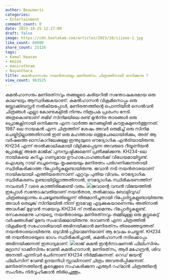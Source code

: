 ```yaml
---
author: Beaumaris
categories:
- Entertainment
comment_count: 0
date: 2023-10-25 12:27:09
draft: false
image: https://cdn.boolokam.com/articles/2023/10/iiiooo-1.jpg
like_count: 60800
share_count: 25126
tags:
- Kamal Haasan
- KH234
- manirathnam
- Nayanthara
title: കമൽഹാസനും നയൻതാരയും മണിരത്‌നം ചിത്രത്തിനായി ഒന്നിക്കുന്നു ?
view_count: 963525
---
```


കമൽഹാസനും മണിരത്‌നവും തങ്ങളുടെ കരിയറിൽ സന്തോഷകരമായ ഒരു കാലഘട്ടം ആസ്വദിക്കുകയാണ്. കമൽഹാസൻ വിക്രമിനൊപ്പം ഒരു ബ്ലോക്ക്ബസ്റ്റർ നൽകിയപ്പോൾ, മണിരത്നത്തിന്റെ പൊന്നിയിൻ സെൽവൻ ചിത്രങ്ങൾ എല്ലാ കോണുകളിൽ നിന്നും നിരൂപക പ്രശംസ നേടി. അതുകൊണ്ടാണ് തമിഴ് സിനിമയിലെ രണ്ട് മുൻനിര താരങ്ങൾ ഒരു പ്രൊജക്റ്റിനായി ഒന്നിക്കുന്നു എന്ന വാർത്ത ജനങ്ങളിൽ കൗതുകമുണർത്തുന്നത്. 1987 ലെ നായകൻ എന്ന ചിത്രത്തിന് ശേഷം അവർ ഒരുമിച്ച് ഒരു സിനിമ ചെയ്തിട്ടില്ലാത്തതിനാൽ ഇത് ഒരു മഹത്തായ ഒത്തുചേരലായിരിക്കും, അത് ആ വർഷത്തെ ഓസ്‌കാറിലേക്കുള്ള ഇന്ത്യയുടെ ഔദ്യോഗിക എൻട്രിയായിരുന്നു. KH234 എന്ന് താൽക്കാലികമായി വിളിക്കപ്പെടുന്ന അവരുടെ റീയൂണിയൻ പ്രോജക്റ്റ് അതേ മാജിക് പുനഃസൃഷ്ടിക്കുമെന്ന് പ്രതീക്ഷിക്കുന്നു. KH234-ലെ നായികയെ കുറിച്ചും ഗണ്യമായ ഊഹാപോഹങ്ങൾക്ക് വിധേയമായിട്ടുണ്ട്. ഐശ്വര്യ റായ് ബച്ചനെയും തൃഷയെയും മണിരത്നം പരിഗണിക്കുന്നതായി സ്ഥിരീകരിക്കാത്ത റിപ്പോർട്ടുകളുണ്ടായിരുന്നു. ജവാൻ നടി നയൻതാരയാണ് നായികയായി എത്തിയതെന്നാണ് ഏറ്റവും പുതിയ വിവരം. ഔദ്യോഗിക സ്ഥിരീകരണം ഉണ്ടായിട്ടില്ലാത്തതിനാൽ, ഔദ്യോഗിക സ്ഥിരീകരണത്തിന് നവംബർ 7 വരെ കാത്തിരിക്കേണ്ടി വരും. ![](https://cdn.boolokam.com/articles/2023/10/iiiooo-1.jpg)ജവാന്റെ വമ്പൻ വിജയത്തിൽ ഇപ്പോൾ സന്തോഷവതിയാണ് നയൻതാര, തൽക്കാലം ബോളിവുഡ് ചിത്രങ്ങളൊന്നും ചെയ്യേണ്ടതില്ലെന്ന് തീരുമാനിച്ചതായി റിപ്പോർട്ടുകളുണ്ടായിരുന്നു. അവൾ തെലുങ്ക് സിനിമയിൽ നിന്ന് ഇടവേള എടുക്കുകയാണെന്നും അതിനാൽ അവൾക്ക് മുഴുവൻ സമയവും KH234 ന് നൽകാമെന്നും റിപ്പോർട്ടുകളുണ്ട്. രസകരമെന്നു പറയട്ടെ, നയൻതാരയും മണിരത്‌നവും തമ്മിലുള്ള ഒരു കൂട്ടുകെട്ട് വർഷങ്ങൾക്ക് മുമ്പേ സംഭവിക്കുമായിരുന്നു. രാവണൻ എന്ന ചിത്രത്തിൽ വിക്രമിന്റെ സഹോദരിയായി അഭിനയിക്കാൻ മണിരത്‌നം തിരഞ്ഞെടുത്തത് നയൻതാരയായിരുന്നു. ഒടുവിൽ പ്രിയാമണിയാണ് ആ വേഷം ചെയ്തത്. KH234 ൽ നയൻതാരയുടെ ഭാഗം സ്ഥിരീകരിച്ചാൽ, കമൽഹാസൻ നടിക്കൊപ്പം അഭിനയിക്കുന്നത് ഇതാദ്യമാണ്. ![](https://cdn.boolokam.com/articles/2023/10/wffww-1.jpg)രാജ് കമൽ ഇന്റർനാഷണൽ ഫിലിംസിനും മദ്രാസ് ടാക്കീസിനും വേണ്ടി കമൽഹാസൻ, മണിരത്‌നം, ആർ മഹേന്ദ്രൻ, ശിവ അനന്തി എന്നിവർ ചേർന്നാണ് KH234 നിർമ്മിക്കുന്നത്. റെഡ് ജയന്റ് ഫിലിംസിന് വേണ്ടി ഉദയനിധി സ്റ്റാലിനാണ് ചിത്രം അവതരിപ്പിക്കുന്നത്. മണിരത്‌നത്തിന്റെ കൂടെക്കൂടെ സഹകരിക്കുന്ന എആർ റഹ്‌മാൻ ചിത്രത്തിന്റെ സംഗീതം നിർവ്വഹിക്കാൻ തിരിച്ചെത്തും.